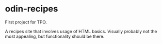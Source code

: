 # odin-recipes
First project for TPO.

A recipes site that involves usage of HTML basics. Visually probably not the most appealing,
but functionality should be there.
